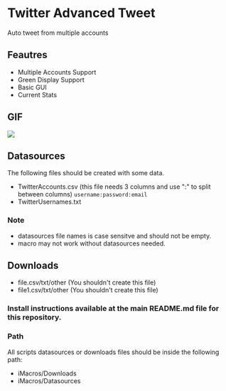 # Twitter Advanced Tweet
Auto tweet from multiple accounts

## Feautres
- Multiple Accounts Support
- Green Display Support
- Basic GUI
- Current Stats

## GIF
![](https://steemitimages.com/0x0/https://cdn.steemitimages.com/DQma3Ct4tiCgwLJc3VsbrctNooYvDoWJmHoDCZfQqkKxeqE/test.gif)

## Datasources
The following files should be created with some data.
- TwitterAccounts.csv (this file needs 3 columns and use ":" to split between columns)
`username:password:email`
- TwitterUsernames.txt

### Note
- datasources file names is case sensitve and should not be empty.
- macro may not work without datasources needed.

## Downloads
- file.csv/txt/other (You shouldn't create this file)
- file1.csv/txt/other (You shouldn't create this file)

### Install instructions available at the main README.md file for this repository.

### Path
All scripts datasources or downloads files should be inside the following path:
- iMacros/Downloads
- iMacros/Datasources
